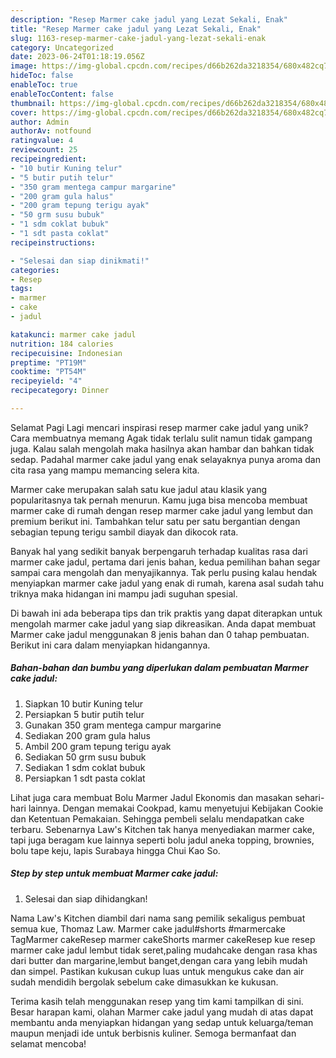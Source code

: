 ```yaml
---
description: "Resep Marmer cake jadul yang Lezat Sekali, Enak"
title: "Resep Marmer cake jadul yang Lezat Sekali, Enak"
slug: 1163-resep-marmer-cake-jadul-yang-lezat-sekali-enak
category: Uncategorized
date: 2023-06-24T01:18:19.056Z
image: https://img-global.cpcdn.com/recipes/d66b262da3218354/680x482cq70/marmer-cake-jadul-foto-resep-utama.jpg
hideToc: false
enableToc: true
enableTocContent: false
thumbnail: https://img-global.cpcdn.com/recipes/d66b262da3218354/680x482cq70/marmer-cake-jadul-foto-resep-utama.jpg
cover: https://img-global.cpcdn.com/recipes/d66b262da3218354/680x482cq70/marmer-cake-jadul-foto-resep-utama.jpg
author: Admin
authorAv: notfound
ratingvalue: 4
reviewcount: 25
recipeingredient:
- "10 butir Kuning telur"
- "5 butir putih telur"
- "350 gram mentega campur margarine"
- "200 gram gula halus"
- "200 gram tepung terigu ayak"
- "50 grm susu bubuk"
- "1 sdm coklat bubuk"
- "1 sdt pasta coklat"
recipeinstructions:

- "Selesai dan siap dinikmati!"
categories:
- Resep
tags:
- marmer
- cake
- jadul

katakunci: marmer cake jadul 
nutrition: 184 calories
recipecuisine: Indonesian
preptime: "PT19M"
cooktime: "PT54M"
recipeyield: "4"
recipecategory: Dinner

---
```



Selamat Pagi Lagi mencari inspirasi resep marmer cake jadul yang unik? Cara membuatnya memang Agak tidak terlalu sulit namun tidak gampang juga. Kalau salah mengolah maka hasilnya akan hambar dan bahkan tidak sedap. Padahal marmer cake jadul yang enak selayaknya punya aroma dan cita rasa yang mampu memancing selera kita.


Marmer cake merupakan salah satu kue jadul atau klasik yang popularitasnya tak pernah menurun. Kamu juga bisa mencoba membuat marmer cake di rumah dengan resep marmer cake jadul yang lembut dan premium berikut ini. Tambahkan telur satu per satu bergantian dengan sebagian tepung terigu sambil diayak dan dikocok rata.

Banyak hal yang sedikit banyak berpengaruh terhadap kualitas rasa dari marmer cake jadul, pertama dari jenis bahan, kedua pemilihan bahan segar sampai cara mengolah dan menyajikannya. Tak perlu pusing kalau hendak menyiapkan marmer cake jadul yang enak di rumah, karena asal sudah tahu triknya maka hidangan ini mampu jadi suguhan spesial.


Di bawah ini ada beberapa tips dan trik praktis yang dapat diterapkan untuk mengolah marmer cake jadul yang siap dikreasikan. Anda dapat membuat Marmer cake jadul menggunakan 8 jenis bahan dan 0 tahap pembuatan. Berikut ini cara dalam menyiapkan hidangannya.

<!--inarticleads1-->

##### Bahan-bahan dan bumbu yang diperlukan dalam pembuatan Marmer cake jadul:

1. Siapkan 10 butir Kuning telur
1. Persiapkan 5 butir putih telur
1. Gunakan 350 gram mentega campur margarine
1. Sediakan 200 gram gula halus
1. Ambil 200 gram tepung terigu ayak
1. Sediakan 50 grm susu bubuk
1. Sediakan 1 sdm coklat bubuk
1. Persiapkan 1 sdt pasta coklat


Lihat juga cara membuat Bolu Marmer Jadul Ekonomis dan masakan sehari-hari lainnya. Dengan memakai Cookpad, kamu menyetujui Kebijakan Cookie dan Ketentuan Pemakaian. Sehingga pembeli selalu mendapatkan cake terbaru. Sebenarnya Law&#39;s Kitchen tak hanya menyediakan marmer cake, tapi juga beragam kue lainnya seperti bolu jadul aneka topping, brownies, bolu tape keju, lapis Surabaya hingga Chui Kao So. 

<!--inarticleads2-->

##### Step by step untuk membuat Marmer cake jadul:


1. Selesai dan siap dihidangkan!

Nama Law&#39;s Kitchen diambil dari nama sang pemilik sekaligus pembuat semua kue, Thomaz Law. Marmer cake jadul#shorts #marmercake TagMarmer cakeResep marmer cakeShorts marmer cakeResep kue resep marmer cake jadul lembut tidak seret,paling mudahcake dengan rasa khas dari butter dan margarine,lembut banget,dengan cara yang lebih mudah dan simpel. Pastikan kukusan cukup luas untuk mengukus cake dan air sudah mendidih bergolak sebelum cake dimasukkan ke kukusan. 

Terima kasih telah menggunakan resep yang tim kami tampilkan di sini. Besar harapan kami, olahan Marmer cake jadul yang mudah di atas dapat membantu anda menyiapkan hidangan yang sedap untuk keluarga/teman maupun menjadi ide untuk berbisnis kuliner. Semoga bermanfaat dan selamat mencoba!
